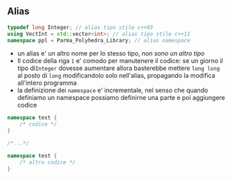 ## Alias
```cpp
typedef long Integer; // alias tipo stile c++03
using VectInt = std::vector<int>; // alias tipo stile c++11
namespace ppl = Parma_Polyhedra_Library; // alias namespace
```
- un alias e' un altro nome per lo stesso tipo, *non sono un altro tipo*
- Il codice della riga `1` e' comodo per manutenere il codice: se un giorno il tipo di`Integer` dovesse aumentare allora basterebbe mettere `long long` al posto di `long` modificandolo solo nell'alias, propagando la modifica all'intero programma
- la definizione dei `namespace` e' incrementale, nel senso che quando definiamo un namespace possiamo definirne una parte e poi aggiungere codice
```cpp
namespace test {
	/* codice */
}

/*...*/

namespace test {
	/* altro codice */
}
```
